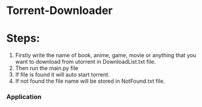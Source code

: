 # Torrent-Downloader

# Steps:
1. Firstly write the name of book, anime, game, movie or anything that you want to download from utorrent in DownloadList.txt file.
2. Then run the main.py file
3. If file is found it will auto start torrent.
4. If not found the file name will be stored in NotFound.txt file.

### Application
![]()